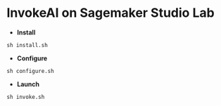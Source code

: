 # InvokeAI on Sagemaker Studio Lab

* **Install**
```
sh install.sh
```

* **Configure**
```
sh configure.sh
```

* **Launch**
```
sh invoke.sh
```
